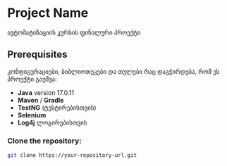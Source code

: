 # Project Name

ავტომატიზაციის კურსის ფინალური პროექტი

## Prerequisites

კონფიგურაციები, ბიბლიოთეკები და თულები რაც დაგჭირდება, რომ ეს პროექტი გაუშვა:
- **Java** version 17.0.11
- **Maven** / **Gradle**
- **TestNG** (ტესტირებისთვის)
- **Selenium** 
- **Log4j** ლოგირებისთვის


### Clone the repository:
```bash
git clone https://your-repository-url.git